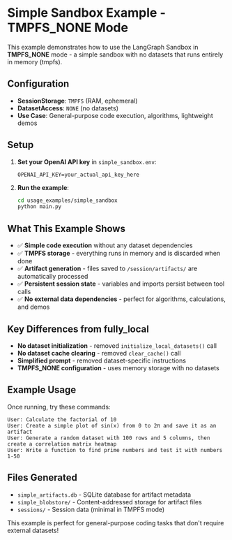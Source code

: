 # Simple Sandbox Example - TMPFS_NONE Mode

This example demonstrates how to use the LangGraph Sandbox in **TMPFS_NONE** mode - a simple sandbox with no datasets that runs entirely in memory (tmpfs).

## Configuration

- **SessionStorage**: `TMPFS` (RAM, ephemeral)
- **DatasetAccess**: `NONE` (no datasets)
- **Use Case**: General-purpose code execution, algorithms, lightweight demos

## Setup

1. **Set your OpenAI API key** in `simple_sandbox.env`:
   ```env
   OPENAI_API_KEY=your_actual_api_key_here
   ```

2. **Run the example**:
   ```bash
   cd usage_examples/simple_sandbox
   python main.py
   ```

## What This Example Shows

- ✅ **Simple code execution** without any dataset dependencies
- ✅ **TMPFS storage** - everything runs in memory and is discarded when done
- ✅ **Artifact generation** - files saved to `/session/artifacts/` are automatically processed
- ✅ **Persistent session state** - variables and imports persist between tool calls
- ✅ **No external data dependencies** - perfect for algorithms, calculations, and demos

## Key Differences from fully_local

- **No dataset initialization** - removed `initialize_local_datasets()` call
- **No dataset cache clearing** - removed `clear_cache()` call
- **Simplified prompt** - removed dataset-specific instructions
- **TMPFS_NONE configuration** - uses memory storage with no datasets

## Example Usage

Once running, try these commands:

```
User: Calculate the factorial of 10
User: Create a simple plot of sin(x) from 0 to 2π and save it as an artifact
User: Generate a random dataset with 100 rows and 5 columns, then create a correlation matrix heatmap
User: Write a function to find prime numbers and test it with numbers 1-50
```

## Files Generated

- `simple_artifacts.db` - SQLite database for artifact metadata
- `simple_blobstore/` - Content-addressed storage for artifact files
- `sessions/` - Session data (minimal in TMPFS mode)

This example is perfect for general-purpose coding tasks that don't require external datasets!
